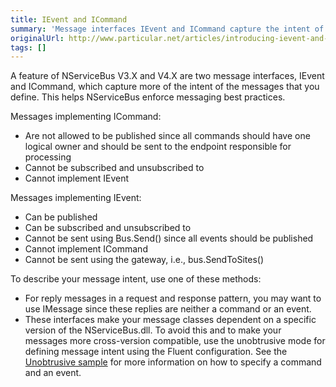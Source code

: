 ```yaml
---
title: IEvent and ICommand
summary: 'Message interfaces IEvent and ICommand capture the intent of the messages. '
originalUrl: http://www.particular.net/articles/introducing-ievent-and-icommand
tags: []
---
```


A feature of NServiceBus V3.X and V4.X are two message interfaces, IEvent and ICommand, which capture more of the intent of the messages that you define. This helps NServiceBus enforce messaging best practices.

Messages implementing ICommand:

-   Are not allowed to be published since all commands should have one logical owner and should be sent to the endpoint responsible for processing
-   Cannot be subscribed and unsubscribed to
-   Cannot implement IEvent

Messages implementing IEvent:

-   Can be published
-   Can be subscribed and unsubscribed to
-   Cannot be sent using Bus.Send() since all events should be published
-   Cannot implement ICommand
-   Cannot be sent using the gateway, i.e., bus.SendToSites()

To describe your message intent, use one of these methods:

-   For reply messages in a request and response pattern, you may want to use IMessage since these replies are neither a command or an event.
-   These interfaces make your message classes dependent on a specific version of the NServiceBus.dll. To avoid this and to make your messages more cross-version compatible, use the unobtrusive mode for defining message intent using the Fluent configuration. See the [Unobtrusive sample](unobtrusive-sample.md) for more information on how to specify a command and an event.


